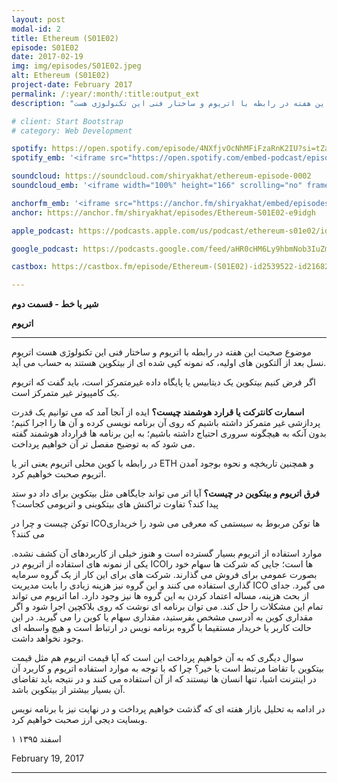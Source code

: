 ```yaml
---
layout: post
modal-id: 2
title: Ethereum (S01E02)
episode: S01E02
date: 2017-02-19
img: img/episodes/S01E02.jpeg
alt: Ethereum (S01E02)
project-date: February 2017
permalink: /:year/:month/:title:output_ext
description: "موضوع صحبت این هفته در رابطه با اتریوم و ساختار فنی این تکنولوژی هست"

# client: Start Bootstrap
# category: Web Development

spotify: https://open.spotify.com/episode/4NXfjvOcNhMFiFzaRnK2IU?si=tZaLRaDrSvuHdm9Sl5WXGw
spotify_emb: '<iframe src="https://open.spotify.com/embed-podcast/episode/4NXfjvOcNhMFiFzaRnK2IU" width="100%" height="232" frameborder="0" allowtransparency="true" allow="encrypted-media"></iframe>'

soundcloud: https://soundcloud.com/shiryakhat/ethereum-episode-0002
soundcloud_emb: '<iframe width="100%" height="166" scrolling="no" frameborder="no" allow="autoplay" src="https://w.soundcloud.com/player/?url=https%3A//api.soundcloud.com/tracks/308909137&color=%23ff5500&auto_play=false&hide_related=true&show_comments=true&show_user=true&show_reposts=false&show_teaser=true"></iframe><div style="font-size: 10px; color: #cccccc;line-break: anywhere;word-break: normal;overflow: hidden;white-space: nowrap;text-overflow: ellipsis; font-family: Interstate,Lucida Grande,Lucida Sans Unicode,Lucida Sans,Garuda,Verdana,Tahoma,sans-serif;font-weight: 100;"><a href="https://soundcloud.com/shiryakhat" title="Shir | Khat" target="_blank" style="color: #cccccc; text-decoration: none;">Shir | Khat</a> · <a href="https://soundcloud.com/shiryakhat/ethereum-episode-0002" title="Ethereum (S01E02)" target="_blank" style="color: #cccccc; text-decoration: none;">Ethereum (S01E02)</a></div>'

anchorfm_emb: '<iframe src="https://anchor.fm/shiryakhat/embed/episodes/Ethereum-S01E02-e9idgh" width="100%" frameborder="0" scrolling="no"></iframe>'
anchor: https://anchor.fm/shiryakhat/episodes/Ethereum-S01E02-e9idgh

apple_podcast: https://podcasts.apple.com/us/podcast/ethereum-s01e02/id1221206951?i=1000383310268

google_podcast: https://podcasts.google.com/feed/aHR0cHM6Ly9hbmNob3IuZm0vcy8xMWFhODUzYy9wb2RjYXN0L3Jzcw/episode/dGFnOnNvdW5kY2xvdWQsMjAxMDp0cmFja3MvMzA4OTA5MTM3?ved=0CCkQzsICahcKEwiw46XZ-NXpAhUAAAAAHQAAAAAQAQ

castbox: https://castbox.fm/episode/Ethereum-(S01E02)-id2539522-id216823176?utm_source=website&utm_medium=dlink&utm_campaign=web_share&utm_content=Ethereum%20(S01E02)-CastBox_FM

---
```


**شیر یا خط - قسمت دوم**

**اتریوم**

----------------------------------------------------------------------------------------------------------

موضوع صحبت این هفته در رابطه با اتریوم و ساختار فنی این تکنولوژی هست
اتریوم نسل بعد از آلتکوین های اولیه، که نمونه کپی شده ای از بیتکوین هستند به حساب می آید.

 اگر فرض کنیم بیتکوین یک دیتابیس یا پایگاه داده غیرمتمرکز است، باید گفت که اتریوم یک کامپیوتر غیر متمرکز است.


**اسمارت کانترکت یا قرارد هوشمند چیست؟** ایده از آنجا آمد که می توانیم یک قدرت پردازشی غیر متمرکز داشته باشیم که روی آن برنامه نویسی کرده و آن ها را اجرا کنیم؛ بدون آنکه به هیچگونه سروری احتیاج داشته باشیم؛ به این برنامه ها قرارداد هوشمند گفته می شود که به توضیح مفصل تر آن خواهیم پرداخت.

در رابطه با کوین محلی اتریوم یعنی اتر یا ETH و همچنین تاریخچه و نحوه بوجود آمدن اتریوم صحبت خواهیم کرد.

**فرق اتریوم و بیتکوین در چیست؟** آیا اتر می تواند جایگاهی مثل بیتکوین برای داد دو ستد پیدا کند؟ تفاوت تراکنش های بیتکوینی و اتریومی کجاست؟

توکن چیست و چرا در ICOها توکن مربوط به سیستمی که معرفی می شود را خریداری می کنند؟

موارد استفاده از اتریوم بسیار گسترده است و هنوز خیلی از کاربردهای آن کشف نشده. یکی از نمونه های استفاده از اتریوم در ICOها است؛ جایی که شرکت ها سهام خود را بصورت عمومی برای فروش می گذارند. شرکت های برای این کار از یک گروه سرمایه گذاری استفاده می کنند و این گروه نیز هزینه زیادی را بابت مدیریت ICO می گیرد. جدای از بحث هزینه، مساله اعتماد کردن به این گروه ها نیز وجود دارد. اما اتریوم می تواند تمام این مشکلات را حل کند. می توان برنامه ای نوشت که روی بلاکچین اجرا شود و اگر مقداری کوین به آدرسی مشخص بفرستید، مقداری سهام یا کوین را می گیرید. در این حالت کاربر یا خریدار مستقیما با گروه برنامه نویس در ارتباط است و هیچ واسطه ای وجود نخواهد داشت.


سوال دیگری که به آن خواهیم پرداخت این است که آیا قیمت اتریوم هم مثل قیمت بیتکوین با تقاضا مرتبط است یا خیر؟ چرا که با توجه به موارد استفاده اتریوم و کاربرد آن در اینترنت اشیا، تنها انسان ها نیستند که از آن استفاده می کنند و در نتیجه باید تقاضای آن بسیار بیشتر از بیتکوین باشد.


در ادامه به تحلیل بازار هفته ای که گذشت خواهیم پرداخت و در نهایت نیز با برنامه نویس وبسایت دیجی ارز صحبت خواهیم کرد.


۱ اسفند ۱۳۹۵

February 19, 2017

----------------------------------------------------------------------------------------------------------
